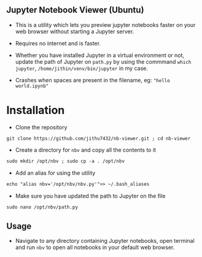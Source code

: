 ## Jupyter Notebook Viewer (Ubuntu)
* This is a utility which lets you preview jupyter notebooks faster on your web browser without starting a Jupyter server.
* Requires no internet and is faster.
* Whether you have installed Jupyter in a virtual environment or not, update the path of Jupyter on `path.py` by using the commmand `which jupyter`,     `/home/jithin/venv/bin/jupyter` in my case.

* Crashes when spaces are present in the filename, eg: `"hello world.ipynb"`  

# Installation
* Clone the repository
```
git clone https://github.com/jithu7432/nb-viewer.git ; cd nb-viewer 
```
* Create a directory for `nbv`  and copy all the contents to it
```markdown
sudo mkdir /opt/nbv ; sudo cp -a . /opt/nbv
```
* Add an alias for using the utility
```markdown
echo "alias nbv='/opt/nbv/nbv.py'">> ~/.bash_aliases
```
* Make sure you have updated the path to Jupyter on the file 
 ```markdown
sudo nano /opt/nbv/path.py
```
## Usage
* Navigate to any directory containing Jupyter notebooks, open terminal and run `nbv` to open all notebooks in your default web browser.

